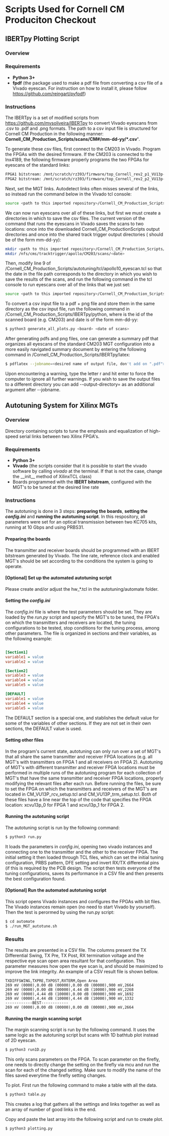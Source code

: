 # Scripts Used for Cornell CM Produciton Checkout

## IBERTpy Plotting Script
### Overview
### Requirements
- **Python 3+**
- **fpdf** (the package used to make a pdf file from converting a csv file of a Vivado eyescan. For instruction on how to install it, please follow https://github.com/reingart/pyfpdf) 
### Instructions
The IBERTpy is a set of modified scripts from https://github.com/mvsoliveira/IBERTpy to convert Vivado eyescans from .csv to .pdf and .png formats. The path to a csv input file is structured for Cornell CM Production in the following manner: **Cornell_CM_Production_Scripts/scans/CM#/mm-dd-yy/*.csv'**. 

To generate these csv files, first connect to the CM203 in Vivado.  Program the FPGAs with the desired firmware.  If the CM203 is connected to the lnx4189, the following firmware properly programs the two FPGAs for eyescans of the standard links:
```sh
FPGA1 bitstream: /mnt/scratch/rz393/firmware/top_Cornell_rev2_p1_VU13p-1-SM_7s_IBERT_lpGBT_v1_25GLHS.bit
FPGA2 bitstream: /mnt/scratch/rz393/firmware/top_Cornell_rev2_p2_VU13p-1-SM_7s_IBERT_lpGBT_v1_25GLHS.bit
```

Next, set the MGT links.  Autodetect links often misses several of the links, so instead run the command below in the Vivado tcl console:
```sh
source <path to this imported repository>/Cornell_CM_Production_Scripts/autotuning/tcl/CM_VU13P_setup_IBERT.tcl
```

We can now run eyescans over all of these links, but first we must create a directories in which to save the csv files.  The current version of the command that runs the eyescans in Vivado saves the scans to two locations: once into the downloaded Cornell_CM_ProductionScripts output directories and once into the shared track trigger output directories (<date> should be of the form mm-dd-yy):
```sh
mkdir <path to this imported repository>/Cornell_CM_Production_Scripts/scans/CM203/<date>
mkdir /nfs/cms/tracktrigger/apollo/CM203/scans/<date>
```

Then, modify line 9 of <path to this imported repository>/Cornell_CM_Production_Scripts/autotuning/tcl/apollo10_eyescan.tcl so that the date in the file path corresponds to the directory in which you wish to save the results of the scans, and run the following command in the tcl console to run eyescans over all of the links that we just set:
```sh
source <path to this imported repository>/Cornell_CM_Production_Scripts/autotuning/tcl/apollo10_eyescan.tcl
```

To convert a csv input file to a pdf + png file and store them in the same directory as the csv input file, run the following command in <path to this imported repository>/Cornell_CM_Production_Scripts/IBERTpy/python, where <board> is the id of the scanned board (e.g. CM203) and date is of the form mm-dd-yy:
```sh
$ python3 generate_all_plots.py <board> <date of scans>
```

After generating pdfs and png files, one can generate a summary pdf that organizes all eyescans of the standard CM203 MGT configuration into a more easily navigated summary document by entering the following command in <path to this imported repository>/Cornell_CM_Production_Scripts/IBERTpy/latex:
```sh
$ pdflatex --jobname=<desired name of output file, don't add on ".pdf"> "\def\dateofscans{<date of scans>} \input{eyescan_summary.tex}"
```
Upon encountering a warning, type the letter r and hit enter to force the computer to ignore all further warnings.  If you wish to save the output files to a different directory you can add --output-directory=<desired output directory> as an additional argument after --jobname.

## Autotuning System for Xilinx MGTs

### Overview
Directory containing scripts to tune the emphasis and equalization of
high-speed serial links between two Xilinx FPGA's.

### Requirements
- **Python 3+**
- **Vivado** (the scripts consider that it is possible to start the vivado
  software by calling *vivado* at the terminal. If that is not the case, change
  the \_\_init\_\_ method of XilinxTCL class)
- Boards programmed with the **IBERT bitstream**, configured with the MGT's to
  be tuned at the desired line rate

### Instructions
The autotuning is done in 3 steps: **preparing the boards**, **setting the
*config.ini*** and **running the autotuning script**. In this respository, all
parameters were set for an optical transmission between two KC705 kits, running
at 10 Gbps and using PRBS31.

#### Preparing the boards
The transmitter and receiver boards should be programmed with an IBERT bitstream
generated by Vivado. The line rate, reference clock and enabled MGT's should be
set according to the conditions the system is going to operate.

#### [Optional] Set up the automated autotuning script
Please create and/or adjust the hw_*.tcl in the autotuning/automate folder.

#### Setting the *config.ini*
The *config.ini* file is where the test parameters should be set. They are
loaded by the *run.py* script and specify the MGT's to be tuned, the FPGA's on which the transmitters and receivers are located, the tuning
configurations to be tested, stop conditions for the tuning process, among other
parameters. The file is organized in sections and their variables, as the
following example:

```INI

[Section1]
variable1 = value
variable2 = value

[Section2]
variable3 = value
variable4 = value
variable5 = value

[DEFAULT]
variable1 = value
variable4 = value
variable5 = value

```

The DEFAULT section is a special one, and stablishes the default value for some
of the variables of other sections. If they are not set in their own sections,
the DEFAULT value is used.

#### Setting other files
In the program's current state, autotuning can only run over a set of MGT's that all
share the same transmitter and receiver FPGA locations (e.g. all MGT's with
transmitters on FPGA 1 and all receivers on FPGA 2). Autotuning of MGT's with different
transmitter and receiver FPGA locations must be performed in multiple runs of the autotuning
program for each collection of MGT's that have the same transmitter and receiver FPGA
locations, properly modifying the relevant files after each run.
Before running the files, be sure to set the FPGA on which the transmitters and
receivers of the MGT's are located in CM_VU13P_rcv_setup.tcl and CM_VU13P_trm_setup.tcl.
Both of these files have a line near the top of the code that specifies the FPGA location:
xcvu13p_0 for FPGA 1 and xcvu13p_1 for FPGA 2.

#### Running the autotuning script
The autotuning script is run by the following command:

```sh
$ python3 run.py
```

It loads the parameters in *config.ini*, opening two vivado instances and
connecting one to the transmitter and the other to the receiver FPGA. The
initial setting it then loaded through TCL files, which can set the initial
tuning configuration, PRBS pattern, DFE setting and invert RX/TX differential
pins (if this is required by the PCB design. The script then tests everyone of
the tuning configurations, saves its performance in a CSV file and then presents
the best configuration found.

#### [Optional] Run the automated autotuning script
This script opens Vivado instances and configures the FPGAs with bit files. The 
Vivado instances remain open (no need to start Vivado by yourself). Then the test 
is perormed by using the run.py script:

```sh
$ cd automate
$ ./run_MGT_autotune.sh
```

### Results
The results are presented in a CSV file. The columns present the TX Differential
Swing, TX Pre, TX Post, RX termination voltage and the respective eye scan open
area resultant for that configuration. This parameter measures how open the eye
scan is, and should be maximized to improve the link integrity. An example of a
CSV result file is shown bellow.

```CSV
TXDIFFSWING,TXPRE,TXPOST,RXTERM,Open Area
269 mV (0000),0.00 dB (00000),0.00 dB (00000),900 mV,2664
269 mV (0000),0.00 dB (00000),4.44 dB (10000),900 mV,2268
269 mV (0000),4.44 dB (10000),0.00 dB (00000),900 mV,1692
269 mV (0000),4.44 dB (10000),4.44 dB (10000),900 mV,1332
------------BEST------------
269 mV (0000),0.00 dB (00000),0.00 dB (00000),900 mV,2664

```

#### Running the margin scanning script
The margin scanning script is run by the following command. It uses the same logic as the autotuning script but scans with 1D bathtub plot instead of 2D eyescan.

```sh
$ python3 run1D.py
```
This only scans parameters on the FPGA. To scan parameter on the firefly, one needs to directly change the setting on the firefly via mcu and run the scan for each of the changed setting. Make sure to modify the name of the files saved everytime the firefly setting changes.


To plot. First run the following command to make a table with all the data.
```sh
$ python3 table.py
```
This creates a log that gathers all the settings and links together as well as an array of number of good links in the end.

Copy and paste the last array into the following script and run to create plot.

```sh
$ python3 plotting.py
```
